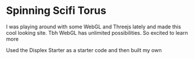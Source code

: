 # Spinning Scifi Torus

I was playing around with some WebGL and Threejs lately and made this cool looking site. Tbh WebGL has unlimited possibilities. So excited to learn more

Used the Displex Starter as a starter code and then built my own
